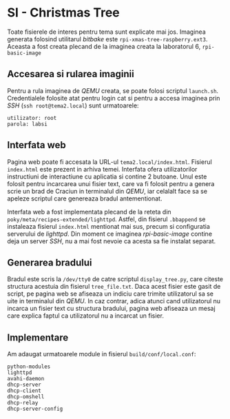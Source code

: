 # SI - Christmas Tree
Toate fisierele de interes pentru tema sunt explicate mai jos. Imaginea
generata folosind utilitarul *bitbake* este `rpi-xmas-tree-raspberry.ext3`.
Aceasta a fost creata plecand de la imaginea creata la laboratorul 6,
`rpi-basic-image`


## Accesarea si rularea imaginii
Pentru a rula imaginea de *QEMU* creata, se poate folosi scriptul `launch.sh`.
Credentialele folosite atat pentru login cat si pentru a accesa imaginea prin
*SSH* (`ssh root@tema2.local`) sunt urmatoarele:
```
utilizator: root
parola: labsi
```


## Interfata web
Pagina web poate fi accesata la URL-ul `tema2.local/index.html`. Fisierul
`index.html` este prezent in arhiva temei. Interfata ofera utilizatorilor
instructiuni de interactiune cu aplicatia si contine 2 butoane. Unul este
folosit pentru incarcarea unui fisier text, care va fi folosit pentru a genera
scrie un brad de Craciun in terminalul din *QEMU*, iar celalalt face sa se
apeleze scriptul care genereaza bradul antementionat.

Interfata web a fost implementata plecand de la reteta din
`poky/meta/recipes-extended/lighttpd`. Astfel, din fisierul `.bbappend` se
instaleaza fisierul `index.html` mentionat mai sus, precum si configuratia
serverului de *lighttpd*. Din moment ce imaginea *rpi-basic-image* contine deja
un server *SSH*, nu a mai fost nevoie ca acesta sa fie instalat separat.


## Generarea bradului
Bradul este scris la `/dev/tty0` de catre scriptul `display_tree.py`, care 
citeste structura acestuia din fisierul `tree_file.txt`. Daca acest fisier este
gasit de script, pe pagina web se afiseaza un indiciu care trimite utilizatorul
sa se uite in terminalul din *QEMU*. In caz contrar, adica atunci cand
utilizatorul nu incarca un fisier text cu structura bradului, pagina web
afiseaza un mesaj care explica faptul ca utilizatorul nu a incarcat un fisier.


## Implementare
Am adaugat urmatoarele module in fisierul `build/conf/local.conf`:
```
python-modules
lighttpd
avahi-daemon
dhcp-server
dhcp-client
dhcp-omshell
dhcp-relay
dhcp-server-config
```
